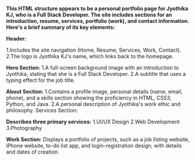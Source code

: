 **This HTML structure appears to be a personal portfolio page for Jyothika KJ, who is a Full Stack Developer. The site includes sections for an introduction, resume, services, portfolio (work), and contact information. Here's a brief summary of its key elements:**


**Header:**

1.Includes the site navigation (Home, Resume, Services, Work, Contact).
2.The logo is Jyothika KJ's name, which links back to the homepage.


**Hero Section:**
1.A full-screen background image with an introduction to Jyothika, stating that she is a Full Stack Developer.
2.A subtitle that uses a typing effect for the job title.


**About Section:**
1.Contains a profile image, personal details (name, email, phone), and a skills section showing the proficiency in HTML, CSS3, Python, and Java.
2.A personal description of Jyothika's work ethic and philosophy.
Services Section:

**Describes three primary services:**
1.UI/UX Design
2.Web Development
3.Photography

**Work Section:**
Displays a portfolio of projects, such as a job listing website, iPhone website, to-do list app, and login-registration design, with details and dates of creation.
